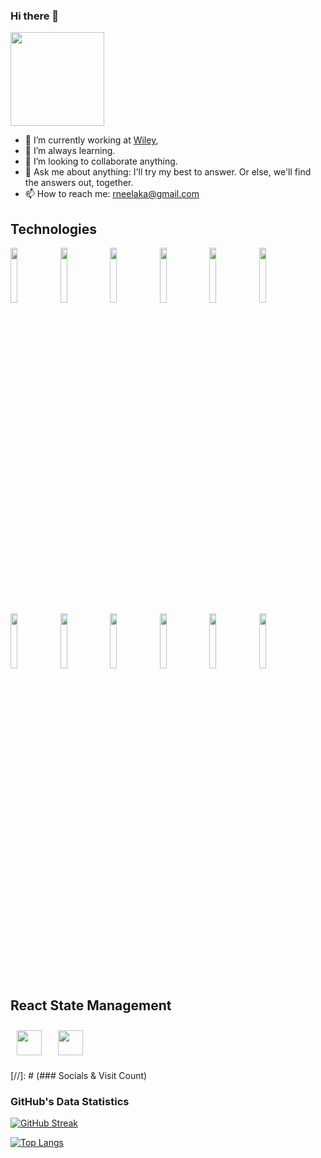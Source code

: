 ### Hi there 👋
<a><img src="https://profile-counter.glitch.me/Neelaka-Rupun/count.svg" width="150px"/></a>
- 🔭 I’m currently working  at [Wiley](https://www.linkedin.com/company/john-wiley-and-sons/mycompany/verification/),
- 🌱 I’m always learning.
- 👯 I’m looking to collaborate anything.
- 💬 Ask me about  anything: I'll try my best to answer. Or else, we'll find the answers out, together.
- 📫 How to reach me: rneelaka@gmail.com

<h2 align="left">Technologies</h3>

<p>
  <code><img width="15%" src="https://www.vectorlogo.zone/logos/amazon_aws/amazon_aws-ar21.svg"></code>
  <code><img width="15%" src="https://www.vectorlogo.zone/logos/serverless/serverless-ar21.svg"></code>
  <code><img width="15%" src="https://www.vectorlogo.zone/logos/nodejs/nodejs-ar21.svg"></code>
  <code><img width="15%" src="https://www.vectorlogo.zone/logos/reactjs/reactjs-ar21.svg"></code>
  <code><img width="15%" src="https://www.vectorlogo.zone/logos/graphql/graphql-ar21.svg"></code>
  <code><img width="15%" src="https://www.vectorlogo.zone/logos/apollographql/apollographql-ar21.svg"></code>
  <br />
  <code><img width="15%" src="https://www.vectorlogo.zone/logos/mongodb/mongodb-ar21.svg"></code>
  <code><img width="15%" src="https://www.vectorlogo.zone/logos/mysql/mysql-ar21.svg"></code>
  <code><img width="15%" src="https://www.vectorlogo.zone/logos/docker/docker-ar21.svg"></code>
  <code><img width="15%" src="https://www.vectorlogo.zone/logos/elastic/elastic-ar21.svg"></code>
  <code><img width="15%" src="https://www.vectorlogo.zone/logos/javascript/javascript-ar21.svg"></code>
  <code><img width="15%" src="https://www.vectorlogo.zone/logos/typescriptlang/typescriptlang-ar21.svg"></code>
  <br />
  <h2 align="left"> React State Management</h3>
  <p>
    <img width="40" height="40" style="padding: 10px;" src="https://mobx-state-tree.js.org/img/favicon.ico">&nbsp;&nbsp;&nbsp;
  <img width="40" height="40"  src="https://raw.githubusercontent.com/danielcranney/readme-generator/main/public/icons/skills/redux-colored.svg">&nbsp;&nbsp;&nbsp;
  </p>
</p>
[//]: # (### Socials & Visit Count)

[//]: # (<a><img src="https://profile-counter.glitch.me/Neelaka-Rupun/count.svg" width="150px"/></a>)

### GitHub's Data Statistics
[![GitHub Streak](http://github-readme-streak-stats.herokuapp.com?user=Neelaka-Rupun&theme=dark&background=000000)](https://git.io/streak-stats)

[![Top Langs](https://github-readme-stats.vercel.app/api/top-langs/?username=Neelaka-Rupun&layout=compact&theme=vision-friendly-dark)](https://github.com/anuraghazra/github-readme-stats)
